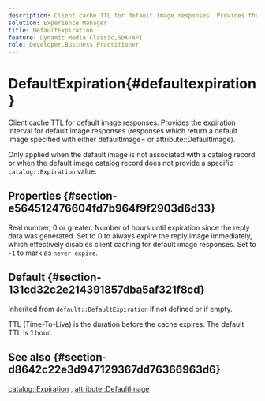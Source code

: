 ```yaml
---
description: Client cache TTL for default image responses. Provides the expiration interval for default image responses (responses which return a default image specified with either defaultImage= or attribute DefaultImage).
solution: Experience Manager
title: DefaultExpiration
feature: Dynamic Media Classic,SDK/API
role: Developer,Business Practitioner
---
```


# DefaultExpiration{#defaultexpiration}

Client cache TTL for default image responses. Provides the expiration interval for default image responses (responses which return a default image specified with either defaultImage= or attribute::DefaultImage).

Only applied when the default image is not associated with a catalog record or when the default image catalog record does not provide a specific `catalog::Expiration` value.

## Properties {#section-e564512476604fd7b964f9f2903d6d33}

Real number, 0 or greater. Number of hours until expiration since the reply data was generated. Set to 0 to always expire the reply image immediately, which effectively disables client caching for default image responses. Set to `-1` to mark as `never expire`.

## Default {#section-131cd32c2e214391857dba5af321f8cd}

Inherited from `default::DefaultExpiration` if not defined or if empty.

TTL (Time-To-Live) is the duration before the cache expires. The default TTL is 1 hour.

## See also {#section-d8642c22e3d947129367dd76366963d6}

[catalog::Expiration](../../../../../is-api/image-catalog/image-serving-api-ref/c-image-catalog-reference/c-image-svg-data-reference/c-svg-data-reference/r-expiration-svg.md#reference-a7afd668ecbb4d2da65d86259aa6a28a) , [attribute::DefaultImage](../../../../../is-api/image-catalog/image-serving-api-ref/c-image-catalog-reference/c-attributes-reference/r-is-cat-defaultimage.md#reference-8e9900e129f54ed68462a3c2fc3bc433) 
